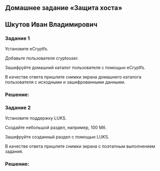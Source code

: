 ## Домашнее задание «Защита хоста»

## Шкутов Иван Владимирович


### Задание 1

Установите eCryptfs.

Добавьте пользователя cryptouser.

Зашифруйте домашний каталог пользователя с помощью eCryptfs.

В качестве ответа пришлите снимки экрана домашнего каталога пользователя с исходными и зашифрованными данными.

### Решение:


### Задание 2

Установите поддержку LUKS.

Создайте небольшой раздел, например, 100 Мб.

Зашифруйте созданный раздел с помощью LUKS.

В качестве ответа пришлите снимки экрана с поэтапным выполнением задания.

### Решение:






